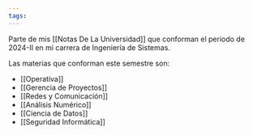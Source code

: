 ```yaml
---
tags:
---
```

Parte de mis [[Notas De La Universidad]] que conforman el periodo de 2024-II en mi carrera de Ingeniería de Sistemas.

Las materias que conforman este semestre son:

- [[Operativa]]
- [[Gerencia de Proyectos]]
- [[Redes y Comunicación]]
- [[Análisis Numérico]]
- [[Ciencia de Datos]]
- [[Seguridad Informática]]



